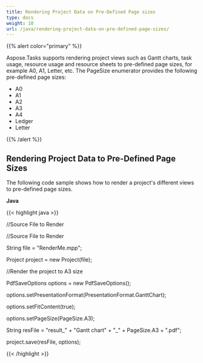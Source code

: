 ```yaml
---
title: Rendering Project Data on Pre-Defined Page sizes
type: docs
weight: 10
url: /java/rendering-project-data-on-pre-defined-page-sizes/
---
```


{{% alert color="primary" %}} 

Aspose.Tasks supports rendering project views such as Gantt charts, task usage, resource usage and resource sheets to pre-defined page sizes, for example A0, A1, Letter, etc. The PageSize enumerator provides the following pre-defined page sizes:

- A0
- A1
- A2
- A3
- A4
- Ledger
- Letter

{{% /alert %}} 
## **Rendering Project Data to Pre-Defined Page Sizes**
The following code sample shows how to render a project's different views to pre-defined page sizes.

**Java**

{{< highlight java >}}

 //Source File to Render

//Source File to Render

String file = "RenderMe.mpp";

Project project = new Project(file);

//Render the project to A3 size

PdfSaveOptions options = new PdfSaveOptions();

options.setPresentationFormat(PresentationFormat.GanttChart);

options.setFitContent(true);

options.setPageSize(PageSize.A3);

String resFile = "result_" + "Gantt chart" + "_" + PageSize.A3 + ".pdf";

project.save(resFile, options);

{{< /highlight >}}
